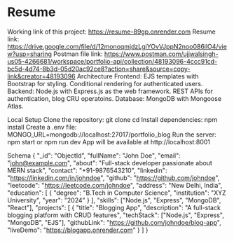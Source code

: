 # Resume
Working link of this project: https://resume-89gp.onrender.com
Resume link: https://drive.google.com/file/d/12monoqmjdzLgiYOvVJppN2noo086ilO4/view?usp=sharing
Postman file link: https://www.postman.com/ujjwalsingh-us05-4266681/workspace/portfolio-api/collection/48193096-4ccc91cd-bc5d-4d74-8b3d-05d20ac92ce8?action=share&source=copy-link&creator=48193096 
Architecture
  Frontend:
  EJS templates with Bootstrap for styling.
  Conditional rendering for authenticated users.
  Backend:
  Node.js with Express.js as the web framework.
  REST APIs for authentication, blog CRU operatoins.
  Database:
  MongoDB with Mongoose Atlas.

Local Setup
  Clone the repository:
    git clone <your-repo-url>
    cd <repo-folder>
  Install dependencies:
    npm install
  Create a .env file:
    MONGO_URL=mongodb://localhost:27017/portfolio_blog
  Run the server:
    npm start or npm run dev
App will be available at http://localhost:8001

Schema
  {
    "_id": "ObjectId",
    "fullName": "John Doe",
    "email": "john@example.com",
    "about": "Full-stack developer passionate about MERN stack",
    "contact": "+91-9876543210",
    "linkedin": "https://linkedin.com/in/johndoe",
    "github": "https://github.com/johndoe",
    "leetcode": "https://leetcode.com/johndoe",
    "address": "New Delhi, India",
    "education": [
      {
        "degree": "B.Tech in Computer Science",
        "institution": "XYZ University",
        "year": "2024"
      }
    ],
    "skills": ["Node.js", "Express", "MongoDB", "React"],
    "projects": [
      {
        "title": "Blogging App",
        "description": "A full-stack blogging platform with CRUD features",
        "techStack": ["Node.js", "Express", "MongoDB", "EJS"],
        "githubLink": "https://github.com/johndoe/blog-app",
        "liveDemo": "https://blogapp.onrender.com"
      }
    ]
  }
